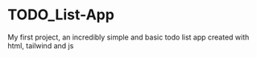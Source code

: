 # TODO_List-App
 
My first project, an incredibly simple and basic todo list app created with html, tailwind and js

